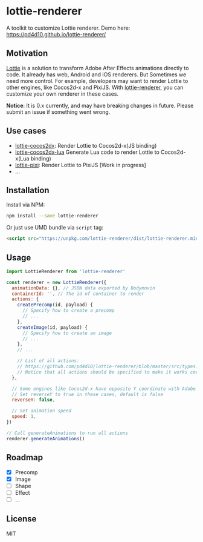 # lottie-renderer

A toolkit to customize Lottie renderer. Demo here: https://pd4d10.github.io/lottie-renderer/

## Motivation

[Lottie](http://airbnb.io/lottie/) is a solution to transform Adobe After Effects animations directly to code. It already has web, Android and iOS renderers. But Sometimes we need more control. For example, developers may want to render Lottie to other engines, like Cocos2d-x and PixiJS. With [lottie-renderer](https://github.com/pd4d10/lottie-renderer), you can customize your own renderer in these cases.

**Notice**: It is 0.x currently, and may have breaking changes in future. Please submit an issue if something went wrong.

## Use cases

- [lottie-cocos2dx](https://github.com/pd4d10/lottie-cocos2dx): Render Lottie to Cocos2d-x(JS binding)
- [lottie-cocos2dx-lua](https://github.com/pd4d10/lottie-cocos2dx-lua) Generate Lua code to render Lottie to Cocos2d-x(Lua binding)
- [lottie-pixi](https://github.com/pd4d10/lottie-pixi): Render Lottie to PixiJS [Work in progress]
- ...

## Installation

Install via NPM:

```sh
npm install --save lottie-renderer
```

Or just use UMD bundle via `script` tag:

```html
<script src="https://unpkg.com/lottie-renderer/dist/lottie-renderer.min.js"></script>
```

## Usage

```js
import LottieRenderer from 'lottie-renderer'

const renderer = new LottieRenderer({
  animationData: {}, // JSON data exported by Bodymovin
  containerId: '', // The id of container to render
  actions: {
    createPrecomp(id, payload) {
      // Specify how to create a precomp
      // ...
    },
    createImage(id, payload) {
      // Specify how to create an image
      // ...
    },
    // ...

    // List of all actions:
    // https://github.com/pd4d10/lottie-renderer/blob/master/src/types.ts#L53
    // Notice that all actions should be specified to make it works correctly
  },

  // Some engines like Cocos2d-x have opposite Y coordinate with Adobe After effects
  // Set reverseY to true in these cases, default is false
  reverseY: false,

  // Set animation speed
  speed: 1,
})

// Call generateAnimations to run all actions
renderer.generateAnimations()
```

## Roadmap

- [x] Precomp
- [x] Image
- [ ] Shape
- [ ] Effect
- [ ] ...

## License

MIT
